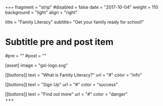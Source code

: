 +++
fragment = "strip"
#disabled = false
date = "2017-10-04"
weight = 110
background = "light"
align = "right"

title = "Family Literacy"
subtitle= "Get your family ready for school!"

# Subtitle pre and post item
#pre = ""
#post = ""

[asset]
  image = "gsl-logo.svg"
  
[[buttons]]
  text = "What is Family Literacy?"
  url = "#"
  color = "info"
  
[[buttons]]
  text = "Sign Up"
  url = "#"
  color = "success"

[[buttons]]
  text = "Find out more"
  url = "#"
  color = "danger"  
+++